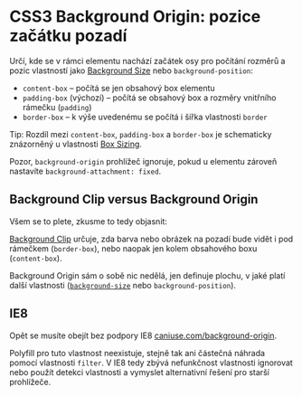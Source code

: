 CSS3 Background Origin: pozice začátku pozadí
=============================================

Určí, kde se v rámci elementu nachází začátek osy pro počítání rozměrů a pozic vlastností jako [Background Size](css3-background-size.md) nebo `background-position`:

* `content-box` – počítá se jen obsahový box elementu
* `padding-box` (výchozí) – počítá se obsahový box a rozměry vnitřního rámečku (`padding`)
* `border-box` – k výše uvedenému se počítá i šířka vlastnosti `border`

Tip: Rozdíl mezi `content-box`, `padding-box` a `border-box` je schematicky znázorněný u vlastnosti [Box Sizing](css3-box-sizing.md).

Pozor, `background-origin` prohlížeč ignoruje, pokud u elementu zároveň nastavíte `background-attachment: fixed`.

## Background Clip versus Background Origin

Všem se to plete, zkusme to tedy objasnit:

[Background Clip](css3-background-clip.md) určuje, zda barva nebo obrázek na pozadí bude vidět i pod rámečkem (`border-box`), nebo naopak jen kolem obsahového boxu (`content-box`).

Background Origin sám o sobě nic nedělá, jen definuje plochu, v jaké platí další vlastnosti ([`background-size`](css3-background-size.md) nebo `background-position`).

## IE8

Opět se musíte obejít bez podpory IE8 [caniuse.com/background-origin](https://caniuse.com/background-origin).

Polyfill pro tuto vlastnost neexistuje, stejně tak ani částečná náhrada pomocí vlastnosti `filter`. V IE8 tedy zbývá nefunkčnost vlastnosti ignorovat nebo použít detekci vlastnosti a vymyslet alternativní řešení pro starší prohlížeče.
